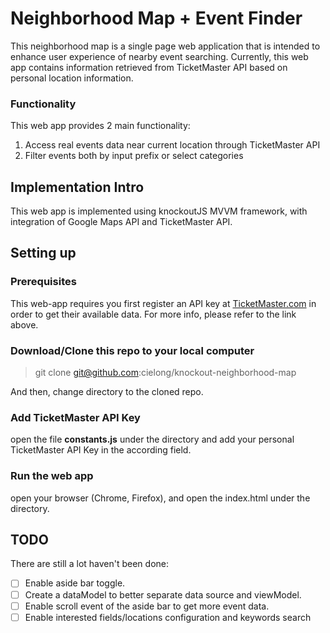 # Neighborhood Map + Event Finder
This neighborhood map is a single page web application that is intended to enhance user experience of nearby event searching. Currently, this web app contains information retrieved from TicketMaster API based on personal location information.  

### Functionality
This web app provides 2 main functionality:  
1. Access real events data near current location through TicketMaster API
2. Filter events both by input prefix or select categories
  
## Implementation Intro
This web app is implemented using knockoutJS MVVM framework, with integration of Google Maps API and TicketMaster API.

## Setting up
### Prerequisites
This web-app requires you first register an API key at [TicketMaster.com](https://developer.ticketmaster.com/products-and-docs/apis/getting-started/) in order to get their available data. For more info,
please refer to the link above.  

### Download/Clone this repo to your local computer
> git clone git@github.com:cielong/knockout-neighborhood-map

And then, change directory to the cloned repo.

### Add TicketMaster API Key
open the file **constants.js** under the directory and add your personal TicketMaster API Key
in the according field. 

### Run the web app
open your browser (Chrome, Firefox), and open the index.html under the directory.

## TODO
There are still a lot haven't been done:  
- [ ] Enable aside bar toggle.
- [ ] Create a dataModel to better separate data source and viewModel.  
- [ ] Enable scroll event of the aside bar to get more event data. 
- [ ] Enable interested fields/locations configuration and keywords search 